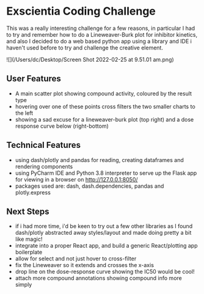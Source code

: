 # Exscientia Coding Challenge

This was a really interesting challenge for a few reasons, in particular I had to try and remember how to do a Lineweaver-Burk plot for inhibitor kinetics, and also I decided to do a web based python app using a library and IDE i haven't used before to try and challenge the creative element.

![](/Users/dc/Desktop/Screen Shot 2022-02-25 at 9.51.01 am.png)

## User Features

- A main scatter plot showing compound activity, coloured by the result type
- hovering over one of these points cross filters the two smaller charts to the left
- showing a sad excuse for a lineweaver-burk plot (top right) and a dose response curve below (right-bottom)

## Technical Features

- using dash/plotly and pandas for reading, creating dataframes and rendering components
- using PyCharm IDE and Python 3.8 interpreter to serve up the Flask app for viewing in a browser on http://127.0.0.1:8050/
- packages used are: dash, dash.dependencies, pandas and plotly.express

## Next Steps

- if i had more time, i'd be keen to try out a few other libraries as I found dash/plotly abstracted away styles/layout and made doing pretty a bit like magic!
- integrate into a proper React app, and build a generic React/plotting app boilerplate
- allow for select and not just hover to cross-filter
- fix the Lineweaver so it extends and crosses the x-axis
- drop line on the dose-response curve showing the IC50 would be cool!
- attach more compound annotations showing compound info more simply


